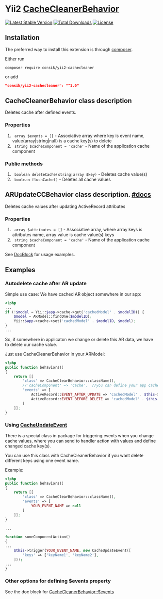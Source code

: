 # Yii2 [CacheCleanerBehavior](/CacheCleanerBehavior.php)

[![Latest Stable Version](https://poser.pugx.org/consik/yii2-cachecleaner/v/stable)](https://packagist.org/packages/consik/yii2-cachecleaner)
[![Total Downloads](https://poser.pugx.org/consik/yii2-cachecleaner/downloads)](https://packagist.org/packages/consik/yii2-cachecleaner)
[![License](https://poser.pugx.org/consik/yii2-cachecleaner/license)](https://packagist.org/packages/consik/yii2-cachecleaner)

## Installation

The preferred way to install this extension is through [composer](http://getcomposer.org/download/).

Either run

```
composer require consik/yii2-cachecleaner
```

or add

```json
"consik/yii2-cachecleaner": "^1.0"
```

## CacheCleanerBehavior class description

Deletes cache after defined events.

### Properties

1. ``` array $events = []``` - Associative array where key is event name, value(array|string|null) is a cache key(s) to delete
2. ``` string $cacheComponent = 'cache'``` - Name of the application cache component

### Public methods

1. ``` boolean deleteCache(string|array $key)``` - Deletes cache value(s)
2. ``` boolean flushCache()``` - Deletes all cache values

## ARUpdateCCBehavior class description. [#docs](/ARUpdateCCBehavior.php#L18)

Deletes cache values after updating ActiveRecord attributes

### Properties

1. ``` array $attributes = []``` - Associative array, where array keys is attributes name, array value is cache value(s) keys
2. ``` string $cacheComponent = 'cache'``` - Name of the application cache component

See [DocBlock](/ARUpdateCCBehavior.php#L18) for usage examples.

## Examples

### Autodelete cache after AR update

Simple use case:
We have cached AR object somewhere in our app:
```php
<?php
...
if (!$model = Yii::$app->cache->get('cachedModel' . $modelID)) {
	$model = ARModel::findOne($modelID);
	Yii::$app->cache->set('cachedModel' . $modelID, $model);
}
...
```

So, if somewhere in applicaton we change or delete this AR data, we have to delete our cache value.

Just use CacheCleanerBehavior in your ARModel:

```php
<?php
public function behaviors()
{
    return [[
        'class' => CacheClearBehavior::className(),
        //'cacheComponent' => 'cache',  //you can define your app cache component
        'events' => [
            ActiveRecord::EVENT_AFTER_UPDATE => 'cachedModel' . $this->id
            ActiveRecord::EVENT_BEFORE_DELETE => 'cachedModel' . $this->id
        ]
    ]];
}
```

### Using [CacheUpdateEvent](/events/CacheUpdateEvent.php)

There is a special class in package for triggering events when you change cache values, where you can send to handler action with values and define changed cache key(s).

You can use this class with CacheCleanerBehavior if you want delete different keys using one event name.

Example:

```php
<?php
public function behaviors()
{
    return [[
        'class' => CacheClearBehavior::className(),
        'events' => [
            YOUR_EVENT_NAME => null
        ]
    ]];
}

...

function someComponentAction()
{
...
	$this->trigger(YOUR_EVENT_NAME, new CacheUpdateEvent([
		'keys' => ['keyName1', 'keyName2'],
	]));
...
}
```

### Other options for defining $events property

See the doc block for [CacheCleanerBehavior::$events](/CacheCleanerBehavior.php#L47)
